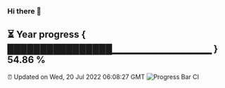 ### Hi there 👋
⏳ Year progress { ████████████████▁▁▁▁▁▁▁▁▁▁▁▁▁▁ } 54.86 %
---
⏰ Updated on Wed, 20 Jul 2022 06:08:27 GMT
![Progress Bar CI](https://github.com/Moyi321/Moyi321/workflows/Progress%20Bar%20CI/badge.svg)
